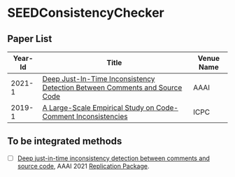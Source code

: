 # SEEDConsistencyChecker

## Paper List

| Year-Id | Title                                                                                                                                                                     | Venue Name |
| ------- | ------------------------------------------------------------------------------------------------------------------------------------------------------------------------- | ---------------- |
| 2021-1  | [Deep Just-In-Time Inconsistency Detection Between Comments and Source Code](https://arxiv.org/pdf/2010.01625.pdf)                                                 | AAAI           |
| 2019-1  | [A Large-Scale Empirical Study on Code-Comment Inconsistencies](https://doi.org/10.1109/ICPC.2019.00019)                                                 | ICPC           |


## To be integrated methods

- [ ] [Deep just-in-time inconsistency detection between comments and source code](https://ojs.aaai.org/index.php/AAAI/article/download/16119/15926), AAAI 2021 [Replication Package](https://github.com/panthap2/deep-jit-inconsistency-detection).
